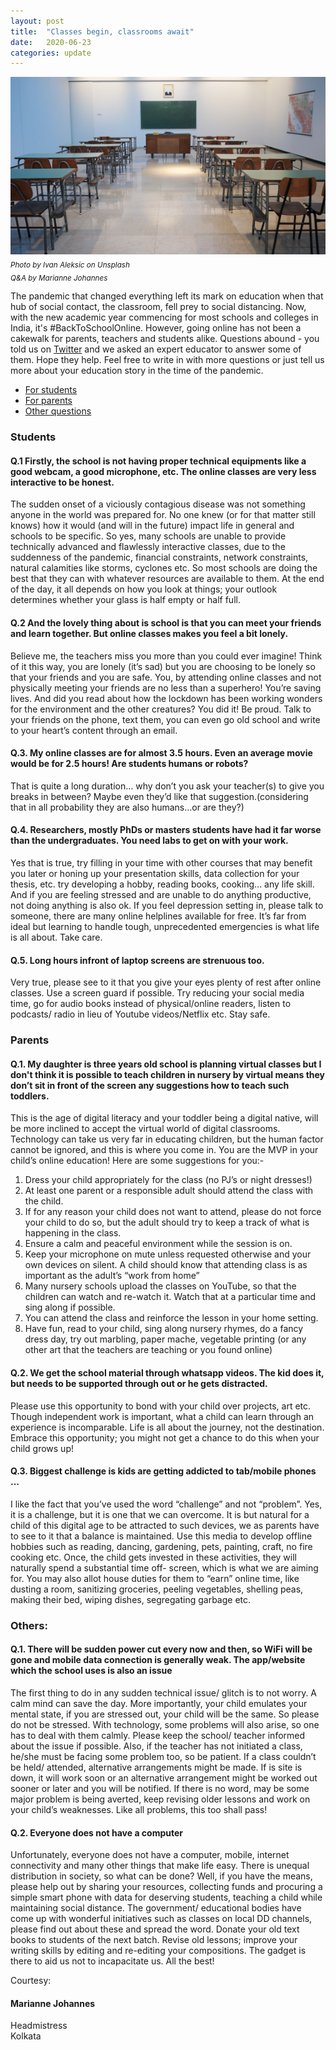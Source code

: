 ```yaml
---
layout: post
title:  "Classes begin, classrooms await"
date:   2020-06-23
categories: update
---
```



![Empty classroom](/assets/images/emptyclass.jpg)  
 <sub><em>Photo by Ivan Aleksic on Unsplash</em></sub>  
  <sub><em>Q&A by Marianne Johannes</em></sub>

The pandemic that changed everything left its mark on education when that hub of social contact, the classroom, fell prey to social distancing. Now, with the new academic year commencing for most schools and colleges in India, it's #BackToSchoolOnline. However, going online has not been a cakewalk for parents, teachers and students alike. Questions abound - you told us on [Twitter](https://twitter.com/covid19indiaorg/status/1268885077011902466) and we asked an expert educator to answer some of them. Hope they help. Feel free to write in with more questions or just tell us more about your education story in the time of the pandemic.   

- [For students](#students)
- [For parents](#parents)
- [Other questions](#others)

### Students
#### Q.1 Firstly, the school is not having proper technical equipments like a good webcam, a good microphone, etc. The online classes are very less interactive to be honest. 

The sudden onset of a viciously contagious disease was not something anyone in the world was prepared for. No one knew (or for that matter still knows) how it would (and will in the future) impact life in general and schools to be specific. So yes, many schools are unable to provide technically advanced and flawlessly interactive classes, due to the suddenness of the pandemic, financial constraints, network constraints, natural calamities like storms, cyclones etc. So most schools are doing the best that they can with whatever resources are available to them. At the end of the day, it all depends on how you look at things; your outlook determines whether your glass is half empty or half full. 

#### Q.2 And the lovely thing about is school is that you can meet your friends and learn together. But online classes makes you feel a bit lonely.
Believe me, the teachers miss you more than you could ever imagine! Think of it this way, you are lonely (it’s sad) but you are choosing to be lonely so that your friends and you are safe. You, by attending online classes and not physically meeting your friends are no less than a superhero! You’re saving lives. And did you read about how the lockdown has been working wonders for the environment and the other creatures? You did it! Be proud. Talk to your friends on the phone, text them, you can even go old school and write to your heart’s content through an email.   

#### Q.3.  My online classes are for almost 3.5 hours. Even an average movie would be for 2.5 hours! Are students humans or robots?
That is quite a long duration… why don’t you ask your teacher(s) to give you breaks in between? Maybe even they’d like that suggestion.(considering that in all probability they are also humans…or are they?) 

#### Q.4.  Researchers, mostly PhDs or masters students have had it far worse than the undergraduates. You need labs to get on with your work.
Yes that is true, try filling in your time with other courses that may benefit you later or honing up your presentation skills, data collection for your thesis, etc. try developing a hobby, reading books, cooking… any life skill. And if you are feeling stressed and are unable to do anything productive, not doing anything is also ok. If you feel depression setting in, please talk to someone, there are many online helplines available for free. It’s far from ideal but learning to handle tough, unprecedented emergencies is what life is all about. Take care.

#### Q.5.  Long hours infront of laptop screens are strenuous too.
Very true, please see to it that you give your eyes plenty of rest after online classes. Use a screen guard if possible. Try reducing your social media time, go for audio books instead of physical/online readers, listen to podcasts/ radio in lieu of Youtube videos/Netflix etc. Stay safe.

### Parents
#### Q.1.  My daughter is three years old school is planning virtual classes but I don't think it is possible to teach children in nursery by virtual means they don’t sit in front of the screen any suggestions how to teach such toddlers.
This is the age of digital literacy and your toddler being a digital native, will be more inclined to accept the virtual world of digital classrooms. Technology can take us very far in educating children, but the human factor cannot be ignored, and this is where you come in. You are the MVP in your child’s online education! Here are some suggestions for you:-
1.  Dress your child appropriately for the class (no PJ’s or night dresses!)
2.  At least one parent or a responsible adult should attend the class with the child.
3. If for any reason your child does not want to attend, please do not force your child to do so, but the adult should try to keep a track of what is happening in the class. 
4. Ensure a calm and peaceful environment while the session is on. 
5. Keep your microphone on mute unless requested otherwise and your own devices on silent. A child should know that attending class is as important as the adult’s “work from home” 
6. Many nursery schools upload the classes on YouTube, so that the children can watch and re-watch it. Watch that at a particular time and sing along if possible. 
7. You can attend the class and reinforce the lesson in your home setting. 
8. Have fun, read to your child, sing along nursery rhymes, do a fancy dress day, try out marbling, paper mache, vegetable printing (or any other art that the teachers are teaching or you found online)

#### Q.2.  We get the school material through whatsapp videos. The kid does it, but needs to be supported through out or he gets distracted.
Please use this opportunity to bond with your child over projects, art etc. Though independent work is important, what a child can learn through an experience is incomparable. Life is all about the journey, not the destination. Embrace this opportunity; you might not get a chance to do this when your child grows up!

#### Q.3.  Biggest challenge is kids are getting addicted to tab/mobile phones ...
I like the fact that you’ve used the word “challenge” and not “problem”. Yes, it is a challenge, but it is one that we can overcome. It is but natural for a child of this digital age to be attracted to such devices, we as parents have to see to it that a balance is maintained. Use this media to develop offline hobbies such as reading, dancing, gardening, pets, painting, craft, no fire cooking etc. Once, the child gets invested in these activities, they will naturally spend a substantial time off- screen, which is what we are aiming for. You may also allot house duties for them to “earn” online time, like dusting a room, sanitizing groceries, peeling vegetables, shelling peas, making their bed, wiping dishes, segregating garbage etc.   

### Others:
#### Q.1.  There will be sudden power cut every now and then, so WiFi will be gone and mobile data connection is generally weak. The app/website which the school uses is also an issue
The first thing to do in any sudden technical issue/ glitch is to not worry. A calm mind can save the day. More importantly, your child emulates your mental state, if you are stressed out, your child will be the same. So please do not be stressed. With technology, some problems will also arise, so one has to deal with them calmly. Please keep the school/ teacher informed about the issue if possible. Also, if the teacher has not initiated a class, he/she must be facing some problem too, so be patient. If a class couldn’t be held/ attended, alternative arrangements might be made. If is site is down, it will work soon or an alternative arrangement might be worked out sooner or later and you will be notified. If there is no word, may be some major problem is being averted, keep revising older lessons and work on your child’s weaknesses. Like all problems, this too shall pass!

#### Q.2.  Everyone does not have a computer
Unfortunately, everyone does not have a computer, mobile, internet connectivity and many other things that make life easy. There is unequal distribution in society, so what can be done? Well, if you have the means, please help out by sharing your resources, collecting funds and procuring a simple smart phone with data for deserving students, teaching a child while maintaining social distance. The government/ educational bodies have come up with wonderful initiatives such as classes on local DD channels, please find out about these and spread the word. Donate your old text books to students of the next batch. Revise old lessons; improve your writing skills by editing and re-editing your compositions.    The gadget is there to aid us not to incapacitate us. All the best!

Courtesy:  
#### Marianne Johannes  
Headmistress  
Kolkata  
